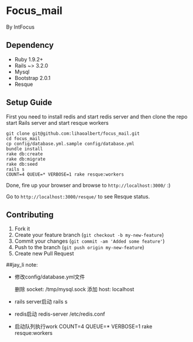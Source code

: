 # Focus_mail

By IntFocus

## Dependency

* Ruby 1.9.2+
* Rails ~> 3.2.0
* Mysql
* Bootstrap 2.0.1
* Resque

## Setup Guide

First you need to install redis and start redis server and then clone the repo start Rails server and start resque workers

    git clone git@github.com:lihaoalbert/focus_mail.git
    cd focus_mail
    cp config/database.yml.sample config/database.yml
    bundle install
    rake db:create
    rake db:migrate
    rake db:seed
    rails s
    COUNT=4 QUEUE=* VERBOSE=1 rake resque:workers

Done, fire up your browser and browse to `http://localhost:3000/` :)

Go to `http://localhost:3000/resque/` to see Resque status.

## Contributing

1. Fork it
2. Create your feature branch (`git checkout -b my-new-feature`)
3. Commit your changes (`git commit -am 'Added some feature'`)
4. Push to the branch (`git push origin my-new-feature`)
5. Create new Pull Request

##jay_li note:
* 修改config/database.yml文件

   删除 socket: /tmp/mysql.sock 
   添加 host: localhost
* rails server启动
   rails s
* redis启动
  redis-server /etc/redis.conf
* 启动队列执行work
  COUNT=4 QUEUE=* VERBOSE=1 rake resque:workers
